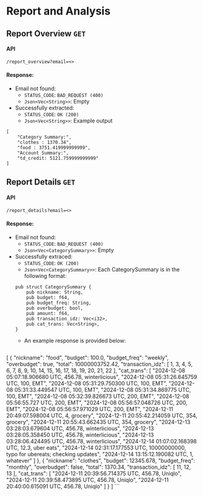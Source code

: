 # Report and Analysis
## Report Overview `GET`
#### API
```
/report_overview?email=<>
```
#### Response:
- Email not found:
    - `STATUS_CODE`: `BAD_REQUEST (400)`
    - `Json<Vec<String>>`: Empty
- Successfully extracted:
    - `STATUS_CODE`: `OK (200)`
    - `Json<Vec<String>>`: Example output
```
[
    "Category Summary:",
    "clothes : 1370.34",
    "food : 3751.419999999999",
    "Account Summary:",
    "td_credit: 5121.759999999999"
]
```

## Report Details `GET`
#### API
```
/report_details?email=<>
```
#### Response:
- Email not found:
    - `STATUS_CODE`: `BAD_REQUEST (400)`
    - `Json<Vec<CategorySummary>>`: Empty
- Successfully extraced:
    - `STATUS_CODE`: `OK (200)`
    - `Json<Vec<CategorySummary>>`: Each CategorySummary is in the following format:
    ```
    pub struct CategorySummary {
        pub nickname: String,
        pub budget: f64,
        pub budget_freq: String,
        pub overbudget: bool,
        pub amount: f64,
        pub transaction_idz: Vec<i32>,
        pub cat_trans: Vec<String>,
    }
    ```
    - An example response is provided below:
    ```
[
    {
        "nickname": "food",
        "budget": 100.0,
        "budget_freq": "weekly",
        "overbudget": true,
        "total": 10000003752.42,
        "transaction_idz": [
            1,
            3,
            4,
            5,
            6,
            7,
            8,
            9,
            10,
            14,
            15,
            16,
            17,
            18,
            19,
            20,
            21,
            22
        ],
        "cat_trans": [
            "2024-12-08 05:07:18.906680 UTC, 456.78, winterlicious",
            "2024-12-08 05:31:26.645759 UTC, 100, EMT",
            "2024-12-08 05:31:29.750300 UTC, 100, EMT",
            "2024-12-08 05:31:33.449547 UTC, 100, EMT",
            "2024-12-08 05:31:34.869775 UTC, 100, EMT",
            "2024-12-08 05:32:39.826673 UTC, 200, EMT",
            "2024-12-08 05:56:55.727 UTC, 200, EMT",
            "2024-12-08 05:56:57.048726 UTC, 200, EMT",
            "2024-12-08 05:56:57.971029 UTC, 200, EMT",
            "2024-12-11 20:49:07.598004 UTC, 4, grocery",
            "2024-12-11 20:55:42.214059 UTC, 354, grocery",
            "2024-12-11 20:55:43.662435 UTC, 354, grocery",
            "2024-12-13 03:28:03.679604 UTC, 456.78, winterlicious",
            "2024-12-13 03:28:05.358450 UTC, 456.78, winterlicious",
            "2024-12-13 03:28:06.424495 UTC, 456.78, winterlicious",
            "2024-12-14 01:07:02.168398 UTC, 12.3, uber eats",
            "2024-12-14 02:31:17.177553 UTC, 10000000000, typo for ubereats; checking updates",
            "2024-12-14 13:15:12.190082 UTC, 1, whatever"
        ]
    },
    {
        "nickname": "clothes",
        "budget": 12345.678,
        "budget_freq": "monthly",
        "overbudget": false,
        "total": 1370.34,
        "transaction_idz": [
            11,
            12,
            13
        ],
        "cat_trans": [
            "2024-12-11 20:39:56.714375 UTC, 456.78, Uniqlo",
            "2024-12-11 20:39:58.473895 UTC, 456.78, Uniqlo",
            "2024-12-11 20:40:00.615091 UTC, 456.78, Uniqlo"
        ]
    }
]
    ```